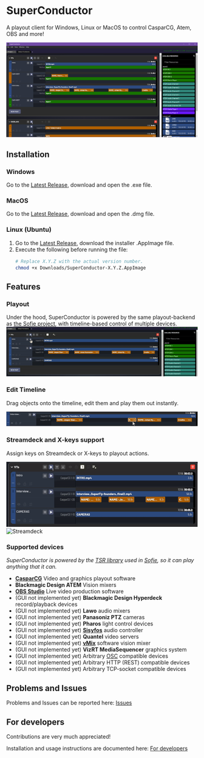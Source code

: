 # SuperConductor

A playout client for Windows, Linux or MacOS to control CasparCG, Atem, OBS and more!

![Screenshot](/doc/img/screenshot0.png)

## Installation

### Windows

Go to the [Latest Release](https://github.com/SuperFlyTV/SuperConductor/releases/latest), download and open the .exe file.

### MacOS

Go to the [Latest Release](https://github.com/SuperFlyTV/SuperConductor/releases/latest), download and open the .dmg file.

### Linux (Ubuntu)

1. Go to the [Latest Release](https://github.com/SuperFlyTV/SuperConductor/releases/latest), download the installer .AppImage file.
2. Execute the following before running the file:
   ```bash
   # Replace X.Y.Z with the actual version number.
   chmod +x Downloads/SuperConductor-X.Y.Z.AppImage
   ```

## Features

### Playout

Under the hood, SuperConductor is powered by the same playout-backend as [the Sofie project](https://github.com/nrkno/sofie-core), with timeline-based control of multiple devices.
![Timeline playout](/doc/img/play.gif)

### Edit Timeline

Drag objects onto the timeline, edit them and play them out instantly.

![Edit timeline](/doc/img/edit-timeline.gif)

### Streamdeck and X-keys support

Assign keys on Streamdeck or X-keys to playout actions.

![Streamdeck GUI](/doc/img/streamdeck-GUI.gif) ![Streamdeck](/doc/img/streamdeck.gif)

### Supported devices

_SuperConductor is powered by the [TSR library](https://github.com/nrkno/sofie-timeline-state-resolver) used in [Sofie](https://github.com/nrkno/sofie-core), so it can play anything that it can._

- **[CasparCG](http://casparcg.com/)** Video and graphics playout software
- **Blackmagic Design ATEM** Vision mixers
- **[OBS Studio](https://obsproject.com/)** Live video production software
- (GUI not implemented yet) **Blackmagic Design Hyperdeck** record/playback devices
- (GUI not implemented yet) **Lawo** audio mixers
- (GUI not implemented yet) **Panasoniz PTZ** cameras
- (GUI not implemented yet) **Pharos** light control devices
- (GUI not implemented yet) **[Sisyfos](https://github.com/olzzon/sisyfos-audio-controller)** audio controller
- (GUI not implemented yet) **Quantel** video servers
- (GUI not implemented yet) **[vMix](https://www.vmix.com/)** software vision mixer
- (GUI not implemented yet) **VizRT MediaSequencer** graphics system
- (GUI not implemented yet) Arbitrary [OSC](https://en.wikipedia.org/wiki/Open_Sound_Control) compatible devices
- (GUI not implemented yet) Arbitrary HTTP (REST) compatible devices
- (GUI not implemented yet) Arbitrary TCP-socket compatible devices

## Problems and Issues

Problems and Issues can be reported here: [Issues](https://github.com/SuperFlyTV/SuperConductor/issues)

## For developers

Contributions are very much appreciated!

Installation and usage instructions are documented here: [For developers](/doc/FOR_DEVELOPERS.md)
